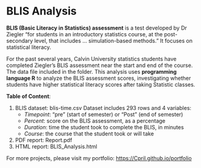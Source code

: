 # BLIS Analysis

**BLIS (Basic Literacy in Statistics) assessment** is a test developed by Dr Ziegler “for students in an introductory statistics course, at the post-secondary level, that includes … simulation-based methods.” It focuses on statistical literacy.

For the past several years, Calvin University statistics students have completed Ziegler’s BLIS assessment near the start and end of the course. The data file included in the folder. This analysis uses **programming language R** to analyze the BLIS assessment scores, investigating whether students have higher statistical literacy scores after taking Statistic classes. 

**Table of Content**: 
1. BLIS dataset: blis-time.csv
    Dataset includes 293 rows and 4 variables: 
    - *Timepoint*: “pre” (start of semester) or “Post” (end of semester)
    - *Percent*: score on the BLIS assessment, as a percentage
    - *Duration*: time the student took to complete the BLIS, in minutes
    - *Course*: the course that the student took or will take
2. PDF report: Report.pdf
3. HTML report: BLIS_Analysis.html

For more projects, please visit my portfolio: https://Cpril.github.io/portfolio
